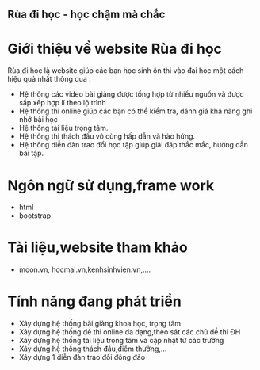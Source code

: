 ## Rùa đi học - học chậm mà chắc
# Giới thiệu về website Rùa đi học
Rùa đi học là website giúp các bạn học sinh ôn thi vào đại học một cách hiệu quả nhất thông qua :
- Hệ thống các video bài giảng được tổng hợp từ nhiều nguồn và được sắp xếp hợp lí theo lộ trình
- Hệ thống thi online giúp các bạn có thể kiểm tra, đánh giá khả năng ghi nhớ bài học
- Hệ thống tài liệu trọng tâm.
- Hệ thống thi thách đấu vô cùng hấp dẫn và hào hứng.
- Hệ thống diễn đàn trao đổi học tập giúp giải đáp thắc mắc, hướng dẫn bài tập.
# Ngôn ngữ sử dụng,frame work
- html
- bootstrap
# Tài liệu,website tham khảo
- moon.vn, hocmai.vn,kenhsinhvien.vn,....
# Tính năng đang phát triển
- Xây dựng hệ thống bài giảng khoa học, trọng tâm
- Xây dựng hệ thống đề thi online đa dạng,theo sát các chủ đề thi ĐH
- Xây dựng hệ thống tài liệu trọng tâm và cập nhật từ các trường
- Xây dựng hệ thống thách đấu,điểm thưởng,...
- Xây dựng 1 diễn đàn trao đổi đông đảo
